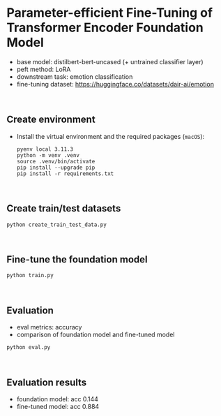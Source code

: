 # Parameter-efficient Fine-Tuning of Transformer Encoder Foundation Model

- base model: distilbert-bert-uncased (+ untrained classifier layer)
- peft method: LoRA
- downstream task: emotion classification
- fine-tuning dataset: https://huggingface.co/datasets/dair-ai/emotion

<br>

## Create environment

- Install the virtual environment and the required packages (`macOS`):

    ```
    pyenv local 3.11.3
    python -m venv .venv
    source .venv/bin/activate
    pip install --upgrade pip
    pip install -r requirements.txt
    ```
<br>

## Create train/test datasets

```
python create_train_test_data.py
```
<br>

## Fine-tune the foundation model

```
python train.py
```
<br>

## Evaluation
- eval metrics: accuracy
- comparison of foundation model and fine-tuned model

```
python eval.py
```
<br>

## Evaluation results
- foundation model: acc 0.144
- fine-tuned model: acc 0.884